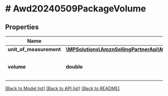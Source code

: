 # # Awd20240509PackageVolume

## Properties

Name | Type | Description | Notes
------------ | ------------- | ------------- | -------------
**unit_of_measurement** | [**\MPSolutions\AmznSellingPartnerApi\Models\Awd20240509\Awd20240509VolumeUnitOfMeasurement**](Awd20240509VolumeUnitOfMeasurement.md) |  |
**volume** | **double** | The package volume value. |

[[Back to Model list]](../../README.md#models) [[Back to API list]](../../README.md#endpoints) [[Back to README]](../../README.md)
